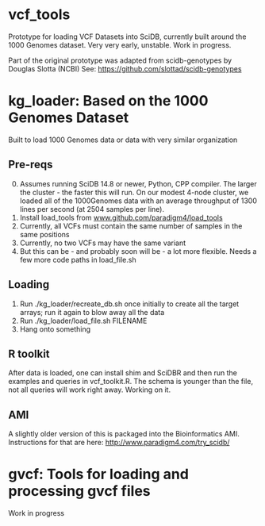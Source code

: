 vcf_tools
=========

Prototype for loading VCF Datasets into SciDB, currently built around the 1000 Genomes dataset.
Very very early, unstable. Work in progress.

Part of the original prototype was adapted from scidb-genotypes by Douglas Slotta (NCBI)
See: https://github.com/slottad/scidb-genotypes

# kg_loader: Based on the 1000 Genomes Dataset
Built to load 1000 Genomes data or data with very similar organization

## Pre-reqs
0. Assumes running SciDB 14.8 or newer, Python, CPP compiler. The larger the cluster - the faster this will run. On our modest 4-node cluster, we loaded all of the 1000Genomes data with an average throughput of 1300 lines per second (at 2504 samples per line). 
1. Install load_tools from www.github.com/paradigm4/load_tools
2. Currently, all VCFs must contain the same number of samples in the same positions
3. Currently, no two VCFs may have the same variant 
4. But this can be - and probably soon will be - a lot more flexible. Needs a few more code paths in load_file.sh

## Loading
1. Run ./kg_loader/recreate_db.sh once initially to create all the target arrays; run it again to blow away all the data
2. Run ./kg_loader/load_file.sh FILENAME
3. Hang onto something

## R toolkit
After data is loaded, one can install shim and SciDBR and then run the examples and queries in vcf_toolkit.R. 
The schema is younger than the file, not all queries will work right away. Working on it.

## AMI
A slightly older version of this is packaged into the Bioinformatics AMI. Instructions for that are here: http://www.paradigm4.com/try_scidb/

# gvcf: Tools for loading and processing gvcf files
Work in progress
